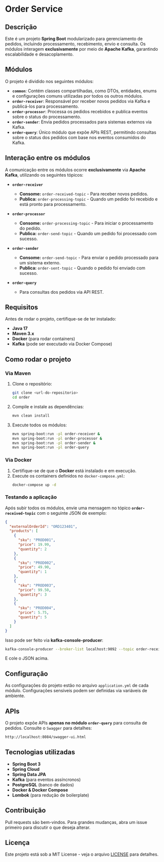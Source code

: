# Order Service

## Descrição

Este é um projeto **Spring Boot** modularizado para gerenciamento de pedidos, incluindo processamento, recebimento, envio e consulta. Os módulos interagem **exclusivamente** por meio de **Apache Kafka**, garantindo escalabilidade e desacoplamento.

## Módulos

O projeto é dividido nos seguintes módulos:

- **`common`**: Contém classes compartilhadas, como DTOs, entidades, enums e configurações comuns utilizadas por todos os outros módulos.
- **`order-receiver`**: Responsável por receber novos pedidos via Kafka e publicá-los para processamento.
- **`order-processor`**: Processa os pedidos recebidos e publica eventos sobre o status do processamento.
- **`order-sender`**: Envia pedidos processados para sistemas externos via Kafka.
- **`order-query`**: Único módulo que expõe APIs REST, permitindo consultas sobre o status dos pedidos com base nos eventos consumidos do Kafka.

## Interação entre os módulos

A comunicação entre os módulos ocorre **exclusivamente** via **Apache Kafka**, utilizando os seguintes tópicos:

- **`order-receiver`**
    - **Consome:** `order-received-topic` - Para receber novos pedidos.
    - **Publica:** `order-processing-topic` - Quando um pedido foi recebido e está pronto para processamento.

- **`order-processor`**
    - **Consome:** `order-processing-topic` - Para iniciar o processamento do pedido.
    - **Publica:** `order-send-topic` - Quando um pedido foi processado com sucesso.

- **`order-sender`**
    - **Consome:** `order-send-topic` - Para enviar o pedido processado para um sistema externo.
    - **Publica:** `order-sent-topic` - Quando o pedido foi enviado com sucesso.

- **`order-query`**
    - Para consultas dos pedidos via API REST.

## Requisitos

Antes de rodar o projeto, certifique-se de ter instalado:

- **Java 17**
- **Maven 3.x**
- **Docker** (para rodar containers)
- **Kafka** (pode ser executado via Docker Compose)

## Como rodar o projeto

### Via Maven

1. Clone o repositório:
   ```sh
   git clone <url-do-repositorio>
   cd order
   ```
2. Compile e instale as dependências:
   ```sh
   mvn clean install
   ```
3. Execute todos os módulos:
   ```sh
   mvn spring-boot:run -pl order-receiver &
   mvn spring-boot:run -pl order-processor &
   mvn spring-boot:run -pl order-sender &
   mvn spring-boot:run -pl order-query
   ```

### Via Docker

1. Certifique-se de que o **Docker** está instalado e em execução.
2. Execute os containers definidos no `docker-compose.yml`:
   ```sh
   docker-compose up -d
   ```

### Testando a aplicação

Após subir todos os módulos, envie uma mensagem no tópico **`order-received-topic`** com o seguinte JSON de exemplo:

```json
{
  "externalOrderId": "ORD123401",
  "products": [
    {
      "sku": "PROD001",
      "price": 19.99,
      "quantity": 2
    },
    {
      "sku": "PROD002",
      "price": 49.90,
      "quantity": 1
    },
    {
      "sku": "PROD003",
      "price": 99.50,
      "quantity": 3
    },
    {
      "sku": "PROD004",
      "price": 5.75,
      "quantity": 5
    }
  ]
}
```

Isso pode ser feito via **kafka-console-producer**:
```sh
kafka-console-producer --broker-list localhost:9092 --topic order-received-topic
```
E cole o JSON acima.

## Configuração

As configurações do projeto estão no arquivo `application.yml` de cada módulo. Configurações sensíveis podem ser definidas via variáveis de ambiente.

## APIs

O projeto expõe APIs **apenas no módulo `order-query`** para consulta de pedidos. Consulte o `Swagger` para detalhes:

```sh
http://localhost:8084/swagger-ui.html
```

## Tecnologias utilizadas

- **Spring Boot 3**
- **Spring Cloud**
- **Spring Data JPA**
- **Kafka** (para eventos assíncronos)
- **PostgreSQL** (banco de dados)
- **Docker & Docker Compose**
- **Lombok** (para redução de boilerplate)

## Contribuição

Pull requests são bem-vindos. Para grandes mudanças, abra um issue primeiro para discutir o que deseja alterar.

## Licença

Este projeto está sob a MIT License - veja o arquivo [LICENSE](LICENSE) para detalhes.